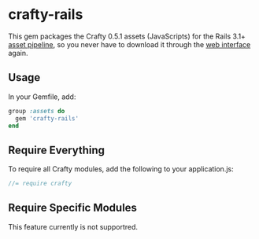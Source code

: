 # crafty-rails

This gem packages the Crafty 0.5.1 assets (JavaScripts) for the Rails 3.1+ [asset
pipeline](http://guides.rubyonrails.org/asset_pipeline.html), so you never have
to download it through the [web
interface](http://craftycomponents.com/components/single/8/crafty) again.

## Usage

In your Gemfile, add:

```ruby
group :assets do
  gem 'crafty-rails'
end
```

## Require Everything

To require all Crafty modules, add the following to your application.js:

```javascript
//= require crafty
```

## Require Specific Modules

This feature currently is not supportred.